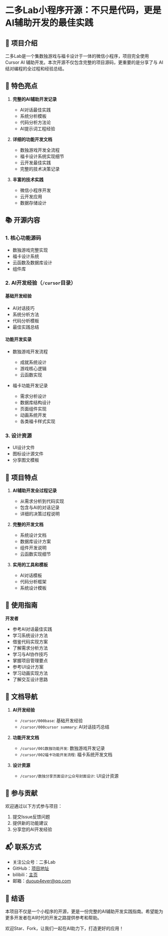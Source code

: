 # 二多Lab小程序开源：不只是代码，更是AI辅助开发的最佳实践

## 📱 项目介绍

二多Lab是一个集数独游戏与福卡设计于一体的微信小程序，项目完全使用 Cursor AI 辅助开发。本次开源不仅包含完整的项目源码，更重要的是分享了与 AI 结对编程的全过程和经验总结。

## 🌟 特色亮点

1. **完整的AI辅助开发记录**
   - AI对话最佳实践
   - 系统分析模板
   - 代码分析方法论
   - AI提示词工程经验

2. **详细的功能开发文档**
   - 数独游戏开发全流程
   - 福卡设计系统实现细节
   - 云开发最佳实践
   - 完整的技术决策记录

3. **丰富的技术实践**
   - 微信小程序开发
   - 云开发应用
   - 数据存储设计

## 📚 开源内容

### 1. 核心功能源码

- 数独游戏完整实现
- 福卡设计系统
- 云函数及数据库设计
- 组件库

### 2. AI开发经验（`/cursor`目录）

#### 基础开发经验
- AI对话技巧
- 系统分析方法
- 代码分析模板
- 最佳实践总结

#### 功能开发实录
- 数独游戏开发流程
  - 成就系统设计
  - 游戏核心逻辑
  - 云函数实现
  
- 福卡功能开发记录
  - 需求分析设计
  - 数据库结构设计
  - 页面组件实现
  - 动画系统开发
  - 各类福卡样式实现

### 3. 设计资源
- UI设计文件
- 图标设计源文件
- 分享图文模板

## 🎯 项目特点

1. **AI辅助开发全过程记录**
   - 从需求分析到代码实现
   - 包含与AI的对话记录
   - 详细的决策过程说明

2. **完整的开发文档**
   - 系统设计文档
   - 数据库设计方案
   - 组件开发说明
   - 云函数实现细节

3. **实用的工具和模板**
   - AI对话模板
   - 代码分析框架
   - 系统设计模板

## 🚀 使用指南

**开发者**
   - 参考AI对话最佳实践
   - 学习系统设计方法
   - 借鉴代码实现方案
   - 了解需求分析方法
   - 学习与AI协作技巧
   - 掌握项目管理要点
   - 参考UI设计方案
   - 学习动画实现方法
   - 了解交互设计思路

## 📖 文档导航

1. **AI开发经验**
   - `/cursor/000base`: 基础开发经验
   - `/cursor/000cursor summary`: AI对话技巧总结
   
2. **功能开发文档**
   - `/cursor/001数独功能开发`: 数独游戏开发记录
   - `/cursor/002福卡功能开发流程`: 福卡系统开发文档

3. **设计资源**
   - `/cursor/数独分享页面设计公众号封面设计`: UI设计资源

## 🤝 参与贡献

欢迎通过以下方式参与项目：
1. 提交Issue反馈问题
2. 提供新的功能建议
3. 分享您的AI开发经验

## 📬 联系方式

- 关注公众号：二多Lab
- GitHub：[项目地址](https://github.com/erduo10/erDuoLab/)
- bilibili：[主页](https://space.bilibili.com/24818142) 
- 邮箱：duoup4ever@qq.com

## 📝 结语

本项目不仅是一个小程序的开源，更是一份完整的AI辅助开发实践指南。希望能为更多开发者在AI时代的开发之路提供参考和帮助。

欢迎Star、Fork，让我们一起在AI助力下，打造更好的应用！
